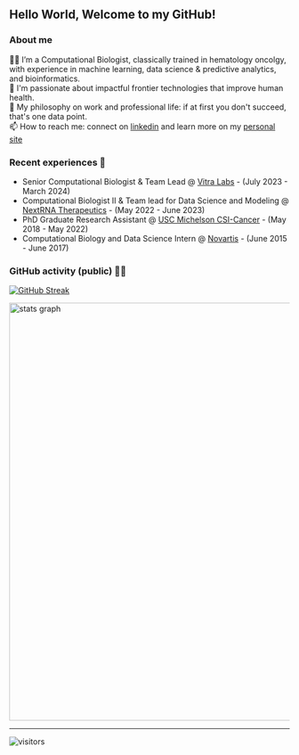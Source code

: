 ## Hello World, Welcome to my GitHub!


### About me 

👨‍💻 I’m a Computational Biologist, classically trained in hematology oncolgy, with experience in machine learning, data science & predictive analytics, and bioinformatics. </br>
🔭 I'm passionate about impactful frontier technologies that improve human health. </br>
🌱 My philosophy on work and professional life: if at first you don't succeed, that's one data point. </br>
📫 How to reach me: connect on [linkedin](https://www.linkedin.com/in/ndacayisaba/) and learn more on my [personal site](https://liberendacayisaba.com/)

### Recent experiences 💼

- Senior Computational Biologist & Team Lead @ [Vitra Labs](https://vitra.bio/) - (July 2023 - March 2024)
- Computational Biologist II & Team lead for Data Science and Modeling @ [NextRNA Therapeutics](https://www.nextrnatx.com/) - (May 2022 - June 2023)
- PhD Graduate Research Assistant @ [USC Michelson CSI-Cancer](https://kuhn.usc.edu/) - (May 2018 - May 2022)
- Computational Biology and Data Science Intern @ [Novartis](https://www.novartis.com/) - (June 2015 - June 2017)

### GitHub activity (public) 👨‍💻

[![GitHub Streak](https://streak-stats.demolab.com?user=libertatem&hide_border=true&border_radius=4.9&date_format=j%20M%5B%20Y%5D)](https://git.io/streak-stats)

<div align="left">
  <img src="http://github-profile-summary-cards.vercel.app/api/cards/profile-details?username=libertatem&theme=bear" width=750  alt="stats graph"/>
</div>

<hr>

![visitors](https://visitor-badge.laobi.icu/badge?page_id=libertatem.libertatem)

<!--
**libertatem/libertatem** is a ✨ _special_ ✨ repository because its `README.md` (this file) appears on your GitHub profile.
Here are some ideas to get you started:
- 🔭 I’m currently working on ...
- 🌱 I’m currently learning ...
- 👯 I’m looking to collaborate on ...
- 🤔 I’m looking for help with ...
- 💬 Ask me about ...
- 📫 How to reach me: ...
- 😄 Pronouns: ...
- ⚡ Fun fact: ...

#### Top Languagues 
[![Top Langs](https://github-readme-stats.vercel.app/api/top-langs/?username=libertatem&layout=pie)](https://github.com/libertatem/github-readme-stats)
<a href="https://www.linkedin.com/in/ndacayisaba/">
  <img align="left" width="24px" src="https://cdn.simpleicons.org/linkedin"  />
</a>
<br /> 

-->

